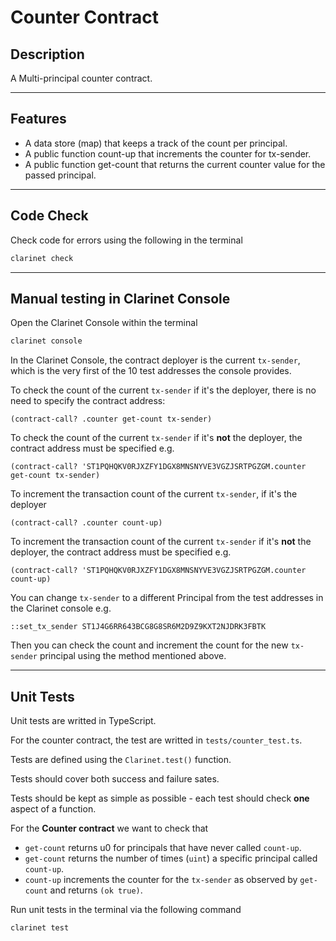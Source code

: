 # Counter Contract

## Description

A Multi-principal counter contract.

___
## Features
- A data store (map) that keeps a track of the count per principal.
- A public function count-up that increments the counter for tx-sender.
- A public function get-count that returns the current counter value for the passed principal.

___
## Code Check

Check code for errors using the following in the terminal

```bash
clarinet check
```
___
## Manual testing in Clarinet Console

Open the Clarinet Console within the terminal

```bash
clarinet console
```

In the Clarinet Console, the contract deployer is the current `tx-sender`, which is the very first of the 10 test addresses the console provides.


To check the count of the current `tx-sender` if it's the deployer, there is no need to specify the contract address:
```clarity
(contract-call? .counter get-count tx-sender)
```

To check the count of the current `tx-sender` if it's **not** the deployer, the contract address must be specified e.g.
```clarity
(contract-call? 'ST1PQHQKV0RJXZFY1DGX8MNSNYVE3VGZJSRTPGZGM.counter get-count tx-sender)
```

To increment the transaction count of the current `tx-sender`, if it's the deployer
```clarity
(contract-call? .counter count-up)
```

To increment the transaction count of the current `tx-sender` if it's **not** the deployer, the contract address must be specified e.g.
```clarity
(contract-call? 'ST1PQHQKV0RJXZFY1DGX8MNSNYVE3VGZJSRTPGZGM.counter count-up)
```

You can change `tx-sender` to a different Principal from the test addresses in the Clarinet console e.g.

```clarity
::set_tx_sender ST1J4G6RR643BCG8G8SR6M2D9Z9KXT2NJDRK3FBTK
```
Then you can check the count and increment the count for the new `tx-sender` principal using the method mentioned above.

___
## Unit Tests

Unit tests are writted in TypeScript.

For the counter contract, the test are writted in `tests/counter_test.ts`.

Tests are defined using the `Clarinet.test()` function.

Tests should cover both success and failure sates.

Tests should be kept as simple as possible - each test should check **one** aspect of a function.

For the **Counter contract** we want to check that
- `get-count` returns u0 for principals that have never called `count-up`.
- `get-count` returns the number of times (`uint`) a specific principal called `count-up`.
- `count-up` increments the counter for the `tx-sender` as observed by `get-count` and returns `(ok true)`.


Run unit tests in the terminal via the following command

```bash
clarinet test
```
